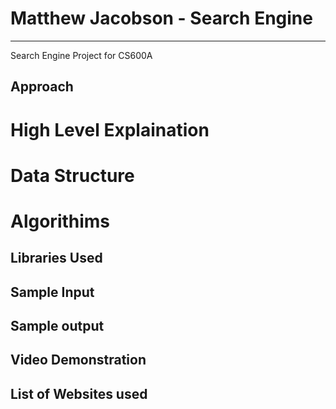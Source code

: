 # Matthew Jacobson - Search Engine 
--- 
Search Engine Project for CS600A 

## Approach
# High Level Explaination

# Data Structure

# Algorithims

## Libraries Used 

## Sample Input

## Sample output

## Video Demonstration 

## List of Websites used


